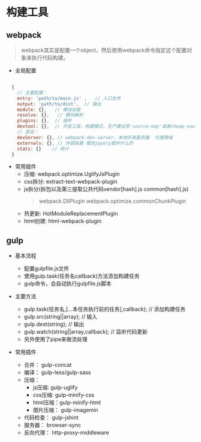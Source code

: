 # 构建工具

## webpack

> webpack其实是配置一个object，然后使用webpack命令指定这个配置对象来执行代码构建。

- 全局配置

```js

  {
    // 主要配置：
    entry: 'path/to/main.js' ,   // 入口文件
    output: 'path/to/dist',  // 输出
    module: {},   // 模块加载
    resolve: {},   // 模块解析
    plugins: {},  // 插件
    devtool: {},  // 开发工具，构建模式。生产建议用'source-map'或者cheap-source-map 。
    // 其他：
    devServer: {}, // webpack-dev-server，本地开发服务器  代理跨域
    externals: {}, // 外部拓展 增加jquery插件什么的
    stats: {}    // 统计
  }
```

- 常用插件
  - 压缩: webpack.optimize.UglifyJsPlugin
  - css拆分: extract-text-webpack-plugin
  - js拆分(拆包以及第三提取公共代码vendor[hash].js common[hash].js)
      > webpack.DllPlugin
      > webpack.optimize.commonChunkPlugin
  - 热更新: HotModuleReplacementPlugin
  - html创建: html-webpack-plugin

## gulp

- 基本流程
  - 配置gulpfile.js文件
  - 使用gulp.task(任务名callback)方法添加构建任务
  - gulp命令，会自动执行gulpfile.js脚本

- 主要方法
  - gulp.task(任务名,[...本任务执行前的任务],callback);   // 添加构建任务
  - gulp.src(string||array);     // 输入
  - gulp.dest(string);     // 输出
  - gulp.watch(string||array,callback);   // 监听代码更新
  - 另外使用了pipe来做流处理

- 常用插件
  - 合并： gulp-concat
  - 编译： gulp-less/gulp-sass
  - 压缩：
    - js压缩:   gulp-uglify
    - css压缩:  gulp-minify-css
    - html压缩：gulp-minify-html
    - 图片压缩： gulp-imagemin
  - 代码检查： gulp-jshint
  - 服务器：   browser-sync
  - 反向代理： http-proxy-middleware